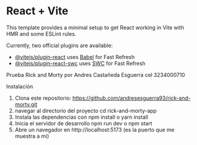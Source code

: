 # React + Vite

This template provides a minimal setup to get React working in Vite with HMR and some ESLint rules.

Currently, two official plugins are available:

- [@vitejs/plugin-react](https://github.com/vitejs/vite-plugin-react/blob/main/packages/plugin-react/README.md) uses [Babel](https://babeljs.io/) for Fast Refresh
- [@vitejs/plugin-react-swc](https://github.com/vitejs/vite-plugin-react-swc) uses [SWC](https://swc.rs/) for Fast Refresh

Prueba Rick and Morty 
por Andres Castañeda Esguerra
cel 3234000710

Instalación

1. Clona este repositorio: https://github.com/andresesguerra93/rick-and-morty.git
2. navegar al directorio del proyecto cd rick-and-morty-app
3. Instala las dependencias con npm install o yarn install 
4.  Inicia el servidor de desarrollo npm run dev o npm start
5. Abre un navegador en http://localhost:5173 (es la puerto que me muestra a mi)

